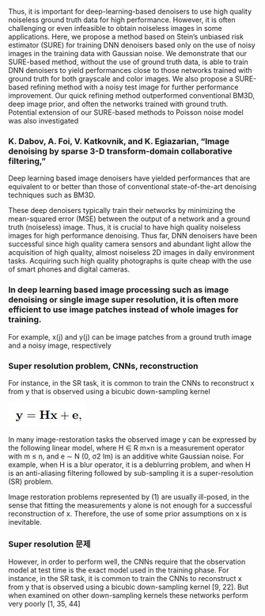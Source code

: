 Thus, it is important for deep-learning-based denoisers to use high quality noiseless ground truth data for
high performance. However, it is often challenging or even infeasible to obtain noiseless images in some applications. Here, we
propose a method based on Stein’s unbiased risk estimator (SURE) for training DNN denoisers based only on the use of noisy images
in the training data with Gaussian noise. We demonstrate that our SURE-based method, without the use of ground truth data, is able to
train DNN denoisers to yield performances close to those networks trained with ground truth for both grayscale and color images. We
also propose a SURE-based refining method with a noisy test image for further performance improvement. Our quick refining method
outperformed conventional BM3D, deep image prior, and often the networks trained with ground truth. Potential extension of our
SURE-based methods to Poisson noise model was also investigated

### K. Dabov, A. Foi, V. Katkovnik, and K. Egiazarian, “Image denoising by sparse 3-D transform-domain collaborative filtering,” 

Deep learning based image denoisers have yielded performances that are equivalent to or better than those of
conventional state-of-the-art denoising techniques such as BM3D.

These deep denoisers typically train their networks by minimizing the mean-squared error (MSE) between the output of a network and a ground truth (noiseless) image. Thus, it is crucial to have high quality noiseless
images for high performance denoising. Thus far, DNN
denoisers have been successful since high quality camera
sensors and abundant light allow the acquisition of high
quality, almost noiseless 2D images in daily environment
tasks. Acquiring such high quality photographs is quite
cheap with the use of smart phones and digital cameras.

### In deep learning based image processing such as image denoising or single image super resolution, it is often more efficient to use image patches instead of whole images for training. 
For example, x(j) and y(j) can be image patches from a ground truth image and a noisy image, respectively

### Super resolution problem, CNNs, reconstruction

For instance, in the SR task, it is common to train the CNNs to reconstruct x from y that is observed using a bicubic down-sampling kernel


![Data_loader](./image/reconstruction.JPG)

In many image-restoration tasks the observed image y can be expressed by the following linear model, where H ∈ R m×n is a measurement operator with m ≤ n,
and e ∼ N (0, σ2 Im) is an additive white Gaussian noise. For example, when H is a blur operator, it is a deblurring problem, and when H is an anti-aliasing filtering followed by sub-sampling it is a super-resolution (SR) problem.

Image restoration problems represented by (1) are usually ill-posed, in the sense that fitting the measurements y alone is not enough for a successful reconstruction of x. Therefore, the use of some prior assumptions on x is inevitable.

### Super resolution 문제

However, in order to perform well, the CNNs require that the observation model at test time is the exact model used in the training phase. For instance, in the SR task, it is common to train the CNNs to reconstruct x from y that is observed using a bicubic down-sampling kernel [9, 22]. But when examined on other down-sampling kernels these networks perform very poorly [1, 35, 44]
